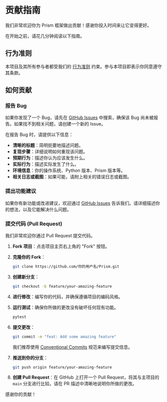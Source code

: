 # 贡献指南

我们非常欢迎你为 Prism 框架做出贡献！感谢你投入时间来让它变得更好。

在开始之前，请花几分钟阅读以下指南。

## 行为准则

本项目及其所有参与者都受我们的 [行为准则](CODE_OF_CONDUCT.md) 约束。参与本项目即表示你同意遵守其条款。

## 如何贡献

### 报告 Bug

如果你发现了一个 Bug，请先在 [GitHub Issues](https://github.com/Color-Fox/Prism/issues) 中搜索，确保该 Bug 尚未被报告。如果找不到相关问题，请创建一个新的 Issue。

在报告 Bug 时，请提供以下信息：

- **清晰的标题**：简明扼要地描述问题。
- **复现步骤**：详细说明如何重现该问题。
- **预期行为**：描述你认为应该发生什么。
- **实际行为**：描述实际发生了什么。
- **环境信息**：你的操作系统、Python 版本、Prism 版本等。
- **相关日志或截图**：如果可能，请附上相关的错误日志或截图。

### 提出功能建议

如果你有新功能或改进建议，欢迎通过 [GitHub Issues](https://github.com/Color-Fox/Prism/issues) 告诉我们。请详细描述你的想法，以及它能解决什么问题。

### 提交代码 (Pull Request)

我们非常欢迎你通过 Pull Request 提交代码。

1.  **Fork 项目**：点击项目主页右上角的 "Fork" 按钮。

2.  **克隆你的 Fork**：
    ```bash
    git clone https://github.com/你的用户名/Prism.git
    ```

3.  **创建新分支**：
    ```bash
    git checkout -b feature/your-amazing-feature
    ```

4.  **进行修改**：编写你的代码，并确保遵循项目的编码风格。

5.  **运行测试**：确保你所做的更改没有破坏任何现有功能。
    ```bash
    pytest
    ```

6.  **提交更改**：
    ```bash
    git commit -m "feat: Add some amazing feature"
    ```
    我们推荐使用 [Conventional Commits](https://www.conventionalcommits.org/) 规范来编写提交信息。

7.  **推送到你的分支**：
    ```bash
    git push origin feature/your-amazing-feature
    ```

8.  **创建 Pull Request**：在 GitHub 上打开一个 Pull Request，将其与主项目的 `main` 分支进行比较。请在 PR 描述中清晰地说明你所做的更改。

感谢你的贡献！